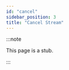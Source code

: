 ```yaml
---
id: "cancel"
sidebar_position: 3
title: "Cancel Stream"
---
```


:::note

This page is a stub.

:::
